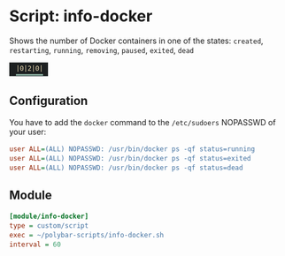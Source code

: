 # Script: info-docker

Shows the number of Docker containers in one of the states: `created`, `restarting`, `running`, `removing`, `paused`, `exited`, `dead`

![info-docker](screenshots/1.png)


## Configuration

You have to add the `docker` command to the `/etc/sudoers` NOPASSWD of your user:

```ini
user ALL=(ALL) NOPASSWD: /usr/bin/docker ps -qf status=running
user ALL=(ALL) NOPASSWD: /usr/bin/docker ps -qf status=exited
user ALL=(ALL) NOPASSWD: /usr/bin/docker ps -qf status=dead
```


## Module

```ini
[module/info-docker]
type = custom/script
exec = ~/polybar-scripts/info-docker.sh
interval = 60
```
